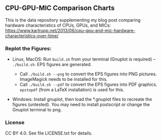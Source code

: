 ## CPU-GPU-MIC Comparison Charts

This is the data repository supplementing my blog post comparing hardware characteristics of CPUs, GPUs, and MICs:
https://www.karlrupp.net/2013/06/cpu-gpu-and-mic-hardware-characteristics-over-time/

### Replot the Figures: 

 - Linux, MacOS: Run `build.sh` from your terminal (Gnuplot is required) – `./build.sh`. EPS figures are generated.
   * Call `./build.sh --png` to convert the EPS figures into PNG pictures. ImageMagick needs to be installed for this.
   * Call `./build.sh --pdf` to convert the EPS figures into PDF graphics. `epstopdf` (from a LaTeX installation) is used for this.
 
 - Windows: Install gnuplot, then load the *.gnuplot files to recreate the figures (untested). You may need to install postscript or change the Gnuplot terminal to png.

### License

CC BY 4.0. See file LICENSE.txt for details.

